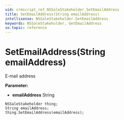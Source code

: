 ```yaml
---
uid: crmscript_ref_NSSaleStakeholder_SetEmailAddress
title: SetEmailAddress(String emailAddress)
intellisense: NSSaleStakeholder.SetEmailAddress
keywords: NSSaleStakeholder, GetEmailAddress
so.topic: reference
---
```


# SetEmailAddress(String emailAddress)

E-mail address

**Parameter:** 
* **emailAddress** String

```crmscript
NSSaleStakeholder thing;
String emailAddress;
thing.SetEmailAddress(emailAddress);
```

